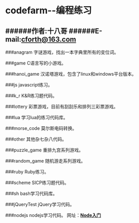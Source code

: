 codefarm--编程练习
=====================

######作者:十八哥
######E-mail:cforth@163.com
---------------------


###anagram
字谜游戏，找出一本字典里所有的变位词。


###game
C语言写的小游戏。


###hanoi_game
汉诺塔游戏，包含了linux和windows平台版本。


###js
javascript练习。


###k_r
K&R练习题代码。


###lottery
彩票游戏，目前有刮刮乐和排列三彩票游戏。


###lua
学习lua的练习代码库。


###morse_code
莫尔斯电码转换。


###other
其他杂七杂八代码。


###puzzle_game
重排九宫系列游戏。


###random_game
随机游走系列游戏。


###ruby
Ruby练习。


###scheme
SICP练习题代码。


###sh
bash学习代码库。


###jQueryTest
jQuery学习代码。


###nodejs
nodejs学习代码。
网址：[**Node入门**](http://www.nodebeginner.org/index-zh-cn.html)
